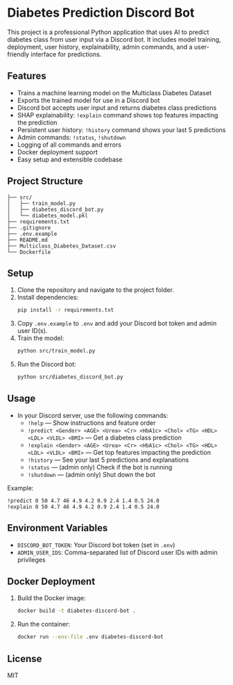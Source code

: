 # Diabetes Prediction Discord Bot

This project is a professional Python application that uses AI to predict diabetes class from user input via a Discord bot. It includes model training, deployment, user history, explainability, admin commands, and a user-friendly interface for predictions.

## Features
- Trains a machine learning model on the Multiclass Diabetes Dataset
- Exports the trained model for use in a Discord bot
- Discord bot accepts user input and returns diabetes class predictions
- SHAP explainability: `!explain` command shows top features impacting the prediction
- Persistent user history: `!history` command shows your last 5 predictions
- Admin commands: `!status`, `!shutdown`
- Logging of all commands and errors
- Docker deployment support
- Easy setup and extensible codebase

## Project Structure
```
├── src/
│   ├── train_model.py
│   ├── diabetes_discord_bot.py
│   └── diabetes_model.pkl
├── requirements.txt
├── .gitignore
├── .env.example
├── README.md
├── Multiclass_Diabetes_Dataset.csv
└── Dockerfile
```

## Setup
1. Clone the repository and navigate to the project folder.
2. Install dependencies:
   ```bash
   pip install -r requirements.txt
   ```
3. Copy `.env.example` to `.env` and add your Discord bot token and admin user ID(s).
4. Train the model:
   ```bash
   python src/train_model.py
   ```
5. Run the Discord bot:
   ```bash
   python src/diabetes_discord_bot.py
   ```

## Usage
- In your Discord server, use the following commands:
  - `!help` — Show instructions and feature order
  - `!predict <Gender> <AGE> <Urea> <Cr> <HbA1c> <Chol> <TG> <HDL> <LDL> <VLDL> <BMI>` — Get a diabetes class prediction
  - `!explain <Gender> <AGE> <Urea> <Cr> <HbA1c> <Chol> <TG> <HDL> <LDL> <VLDL> <BMI>` — Get top features impacting the prediction
  - `!history` — See your last 5 predictions and explanations
  - `!status` — (admin only) Check if the bot is running
  - `!shutdown` — (admin only) Shut down the bot

Example:
```
!predict 0 50 4.7 46 4.9 4.2 0.9 2.4 1.4 0.5 24.0
!explain 0 50 4.7 46 4.9 4.2 0.9 2.4 1.4 0.5 24.0
```

## Environment Variables
- `DISCORD_BOT_TOKEN`: Your Discord bot token (set in `.env`)
- `ADMIN_USER_IDS`: Comma-separated list of Discord user IDs with admin privileges

## Docker Deployment
1. Build the Docker image:
   ```bash
   docker build -t diabetes-discord-bot .
   ```
2. Run the container:
   ```bash
   docker run --env-file .env diabetes-discord-bot
   ```

## License
MIT